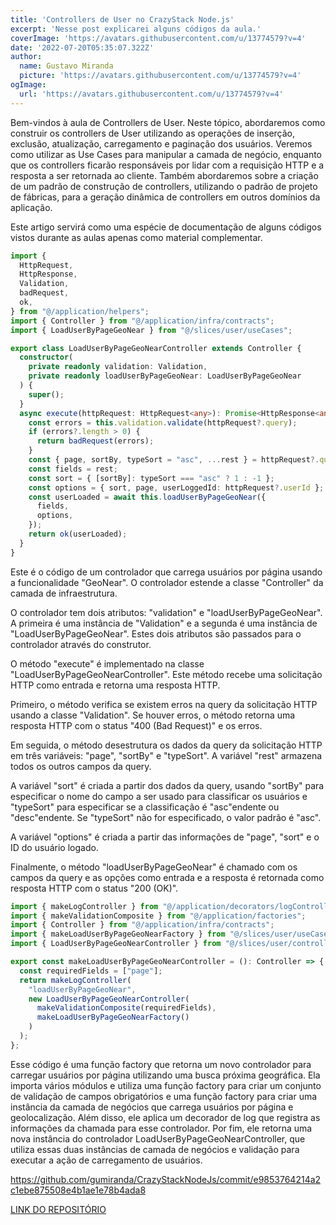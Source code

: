 ```yaml
---
title: 'Controllers de User no CrazyStack Node.js'
excerpt: 'Nesse post explicarei alguns códigos da aula.'
coverImage: 'https://avatars.githubusercontent.com/u/13774579?v=4'
date: '2022-07-20T05:35:07.322Z'
author:
  name: Gustavo Miranda
  picture: 'https://avatars.githubusercontent.com/u/13774579?v=4'
ogImage:
  url: 'https://avatars.githubusercontent.com/u/13774579?v=4'
---
```

Bem-vindos à aula de Controllers de User. Neste tópico, abordaremos como construir os controllers de User utilizando as operações de inserção, exclusão, atualização, carregamento e paginação dos usuários. Veremos como utilizar as Use Cases para manipular a camada de negócio, enquanto que os controllers ficarão responsáveis por lidar com a requisição HTTP e a resposta a ser retornada ao cliente. Também abordaremos sobre a criação de um padrão de construção de controllers, utilizando o padrão de projeto de fábricas, para a geração dinâmica de controllers em outros domínios da aplicação.

Este artigo servirá como uma espécie de documentação de alguns códigos vistos durante as aulas apenas como material complementar.

```typescript
import {
  HttpRequest,
  HttpResponse,
  Validation,
  badRequest,
  ok,
} from "@/application/helpers";
import { Controller } from "@/application/infra/contracts";
import { LoadUserByPageGeoNear } from "@/slices/user/useCases";

export class LoadUserByPageGeoNearController extends Controller {
  constructor(
    private readonly validation: Validation,
    private readonly loadUserByPageGeoNear: LoadUserByPageGeoNear
  ) {
    super();
  }
  async execute(httpRequest: HttpRequest<any>): Promise<HttpResponse<any>> {
    const errors = this.validation.validate(httpRequest?.query);
    if (errors?.length > 0) {
      return badRequest(errors);
    }
    const { page, sortBy, typeSort = "asc", ...rest } = httpRequest?.query || {};
    const fields = rest;
    const sort = { [sortBy]: typeSort === "asc" ? 1 : -1 };
    const options = { sort, page, userLoggedId: httpRequest?.userId };
    const userLoaded = await this.loadUserByPageGeoNear({
      fields,
      options,
    });
    return ok(userLoaded);
  }
}
``` 
Este é o código de um controlador que carrega usuários por página usando a funcionalidade "GeoNear". O controlador estende a classe "Controller" da camada de infraestrutura.

O controlador tem dois atributos: "validation" e "loadUserByPageGeoNear". A primeira é uma instância de "Validation" e a segunda é uma instância de "LoadUserByPageGeoNear". Estes dois atributos são passados para o controlador através do construtor.

O método "execute" é implementado na classe "LoadUserByPageGeoNearController". Este método recebe uma solicitação HTTP como entrada e retorna uma resposta HTTP.

Primeiro, o método verifica se existem erros na query da solicitação HTTP usando a classe "Validation". Se houver erros, o método retorna uma resposta HTTP com o status "400 (Bad Request)" e os erros.

Em seguida, o método desestrutura os dados da query da solicitação HTTP em três variáveis: "page", "sortBy" e "typeSort". A variável "rest" armazena todos os outros campos da query.

A variável "sort" é criada a partir dos dados da query, usando "sortBy" para especificar o nome do campo a ser usado para classificar os usuários e "typeSort" para especificar se a classificação é "asc"endente ou "desc"endente. Se "typeSort" não for especificado, o valor padrão é "asc".

A variável "options" é criada a partir das informações de "page", "sort" e o ID do usuário logado.

Finalmente, o método "loadUserByPageGeoNear" é chamado com os campos da query e as opções como entrada e a resposta é retornada como resposta HTTP com o status "200 (OK)".
```typescript
import { makeLogController } from "@/application/decorators/logControllerFactory";
import { makeValidationComposite } from "@/application/factories";
import { Controller } from "@/application/infra/contracts";
import { makeLoadUserByPageGeoNearFactory } from "@/slices/user/useCases";
import { LoadUserByPageGeoNearController } from "@/slices/user/controllers";

export const makeLoadUserByPageGeoNearController = (): Controller => {
  const requiredFields = ["page"];
  return makeLogController(
    "loadUserByPageGeoNear",
    new LoadUserByPageGeoNearController(
      makeValidationComposite(requiredFields),
      makeLoadUserByPageGeoNearFactory()
    )
  );
};
``` 
Esse código é uma função factory que retorna um novo controlador para carregar usuários por página utilizando uma busca próxima geográfica. Ela importa vários módulos e utiliza uma função factory para criar um conjunto de validação de campos obrigatórios e uma função factory para criar uma instância da camada de negócios que carrega usuários por página e geolocalização. Além disso, ele aplica um decorador de log que registra as informações da chamada para esse controlador. Por fim, ele retorna uma nova instância do controlador LoadUserByPageGeoNearController, que utiliza essas duas instâncias de camada de negócios e validação para executar a ação de carregamento de usuários.


https://github.com/gumiranda/CrazyStackNodeJs/commit/e9853764214a2c1ebe875508e4b1ae1e78b4ada8


[LINK DO REPOSITÓRIO](https://github.com/gumiranda/CrazyStackNodeJs)